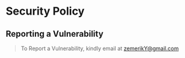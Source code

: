 

# Security Policy

## Reporting a Vulnerability

> To Report a Vulnerability, kindly email at [zemerikY@gmail.com](mailto:zemeriky@gmail.com)
